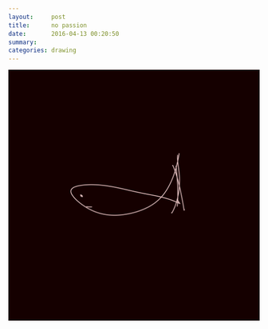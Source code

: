 ```yaml
---
layout:     post
title:      no passion
date:       2016-04-13 00:20:50
summary:    
categories: drawing
---
```

![no passion](/images/diary/no-passion.png "duh...")
